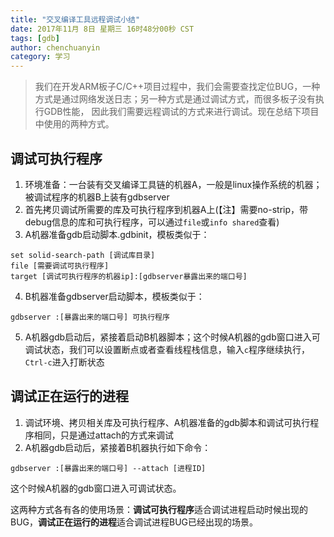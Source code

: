 ```yaml
---
title: "交叉编译工具远程调试小结"
date: 2017年11月 8日 星期三 16时48分00秒 CST
tags: [gdb]
author: chenchuanyin
category: 学习
---
```


> 我们在开发ARM板子C/C++项目过程中，我们会需要查找定位BUG，一种方式是通过网络发送日志；另一种方式是通过调试方式，而很多板子没有执行GDB性能，
因此我们需要远程调试的方式来进行调试。现在总结下项目中使用的两种方式。

调试可执行程序
-----------------------
1. 环境准备：一台装有交叉编译工具链的机器A，一般是linux操作系统的机器；被调试程序的机器B上装有gdbserver
2. 首先拷贝调试所需要的库及可执行程序到机器A上(【注】需要no-strip，带debug信息的库和可执行程序，可以通过`file`或`info shared`查看)
3. A机器准备gdb启动脚本.gdbinit，模板类似于：
```code
set solid-search-path [调试库目录]
file [需要调试可执行程序]
target [调试可执行程序的机器ip]:[gdbserver暴露出来的端口号]
```
4. B机器准备gdbserver启动脚本，模板类似于：
```code
gdbserver :[暴露出来的端口号] 可执行程序
```
5. A机器gdb启动后，紧接着启动B机器脚本；这个时候A机器的gdb窗口进入可调试状态，我们可以设置断点或者查看线程栈信息，输入`c`程序继续执行，`Ctrl-c`进入打断状态

调试正在运行的进程
-----------------------
1. 调试环境、拷贝相关库及可执行程序、A机器准备的gdb脚本和调试可执行程序相同，只是通过attach的方式来调试
2. A机器gdb启动后，紧接着B机器执行如下命令：
```code
gdbserver :[暴露出来的端口号] --attach [进程ID]
```
这个时候A机器的gdb窗口进入可调试状态。


这两种方式各有各的使用场景：**调试可执行程序**适合调试进程启动时候出现的BUG，**调试正在运行的进程**适合调试进程BUG已经出现的场景。
